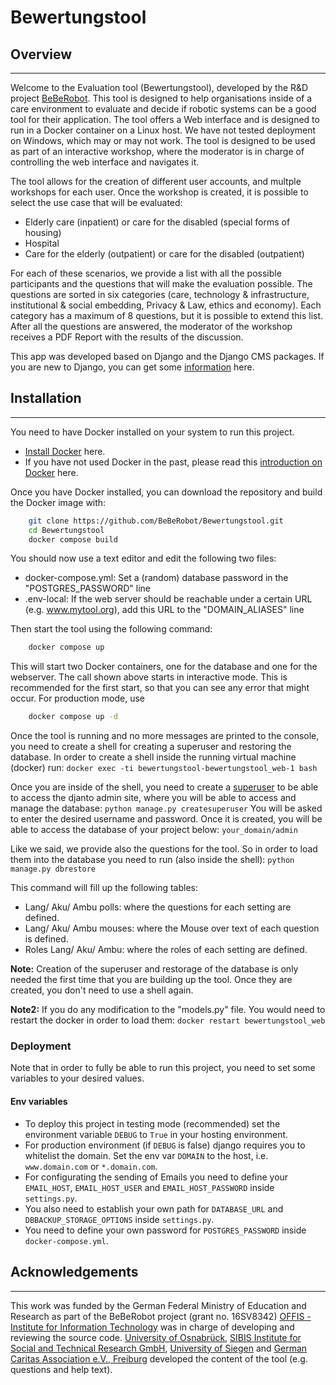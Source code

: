 # Bewertungstool 

## Overview

---

Welcome to the Evaluation tool (Bewertungstool), developed by the R&D project [BeBeRobot](https://www.interaktive-technologien.de/projekte/beberobot).
This tool is designed to help organisations inside of a care environment to evaluate and decide if robotic systems can be a good tool for their application. 
The tool offers a Web interface and is designed to run in a Docker container on a Linux host. We have not tested deployment on Windows, which may or may not work.
The tool is designed to be used as part of an interactive workshop, where the moderator is in charge of controlling the web interface and navigates it.

The tool allows for the creation of different user accounts, and multple workshops for each user. Once the workshop is created, it is possible to select the use case that will be evaluated:
- Elderly care (inpatient) or care for the disabled (special forms of housing)
- Hospital
- Care for the elderly (outpatient) or care for the disabled (outpatient)

For each of these scenarios, we provide a list with all the possible participants and the questions that will make the evaluation possible. 
The questions are sorted in six categories (care, technology & infrastructure, institutional & social embedding, Privacy & Law, ethics and economy). 
Each category has a maximum of 8 questions, but it is possible to extend this list. 
After all the questions are answered, the moderator of the workshop receives a PDF Report with the results of the discussion. 

This app was developed based on Django and the Django CMS packages. 
If you are new to Django, you can get some [information](https://docs.djangoproject.com/en/4.2/) here. 

## Installation

---

You need to have Docker installed on your system to run this project.
- [Install Docker](https://docs.docker.com/engine/install/) here. 
- If you have not used Docker in the past, please read this [introduction on Docker](https://docs.docker.com/get-started/) here.

Once you have Docker installed, you can download the repository and build the Docker image with:
```bash
    git clone https://github.com/BeBeRobot/Bewertungstool.git
    cd Bewertungstool
    docker compose build
```

You should now use a text editor and edit the following two files:
- docker-compose.yml: Set a (random) database password in the "POSTGRES_PASSWORD" line
- .env-local: If the web server should be reachable under a certain URL (e.g. www.mytool.org), add this URL to the "DOMAIN_ALIASES" line

Then start the tool using the following command:
```bash
    docker compose up
```

This will start two Docker containers, one for the database and one for the webserver. The call shown above starts in interactive mode. This is recommended for the first start, so that you can see any error that might occur. For production mode, use
```bash
    docker compose up -d
```

Once the tool is running and no more messages are printed to the console, you need to create a shell for creating a superuser and restoring the database. In order to create a shell inside the running virtual machine (docker) run:
`docker exec -ti bewertungstool-bewertungstool_web-1 bash`

Once you are inside of the shell, you need to create a [superuser](https://docs.djangoproject.com/en/4.2/intro/tutorial02/) to be able to access the djanto admin site, where you will be able to access and manage the database:
`python manage.py createsuperuser`
You will be asked to enter the desired username and password. 
Once it is created, you will be able to access the database of your project below: `your_domain/admin`

Like we said, we provide also the questions for the tool. So in order to load them into the database you need to run (also inside the shell):
`python manage.py dbrestore`

This command will fill up the following tables:
- Lang/ Aku/ Ambu polls: where the questions for each setting are defined. 
- Lang/ Aku/ Ambu mouses: where the Mouse over text of each question is defined. 
- Roles Lang/ Aku/ Ambu: where the roles of each setting are defined. 

**Note:** Creation of the superuser and restorage of the database is only needed the first time that you are building up the tool. Once they are created, you don't need to use a shell again. 

**Note2:** If you do any modification to the "models.py" file. You would need to restart the docker in order to load them:
`docker restart bewertungstool_web`

### Deployment

Note that in order to fully be able to run this project, you need to set some variables to your desired values. 

#### Env variables
- To deploy this project in testing mode (recommended) set the environment variable `DEBUG` to `True` in your hosting environment.
- For production environment (if `DEBUG` is false) django requires you to whitelist the domain. Set the env var `DOMAIN` to the host, i.e. `www.domain.com` or `*.domain.com`.
- For configurating the sending of Emails you need to define your `EMAIL_HOST`, `EMAIL_HOST_USER` and `EMAIL_HOST_PASSWORD` inside `settings.py`.
- You also need to establish your own path for `DATABASE_URL` and `DBBACKUP_STORAGE_OPTIONS` inside `settings.py`.
- You need to define your own password for `POSTGRES_PASSWORD` inside `docker-compose.yml`. 

## Acknowledgements

---

This work was funded by the German Federal Ministry of Education and Research as part of the BeBeRobot project (grant no. 16SV8342)
[OFFIS - Institute for Information Technology](https://www.offis.de/) was in charge of developing and reviewing the source code. 
[University of Osnabrück](https://www.igb.uni-osnabrueck.de/abteilungen/pflegewissenschaft.html), [SIBIS Institute for Social and Technical Research GmbH](http://www.sibis-institut.de/), [University of Siegen](https://forschung.uni-siegen.de/) and [German Caritas Association e.V., Freiburg](https://www.caritas.de/diecaritas/deutschercaritasverband/verbandszentrale/standorte/dcv-zentrale-freiburg) developed the content of the tool (e.g. questions and help text). 






